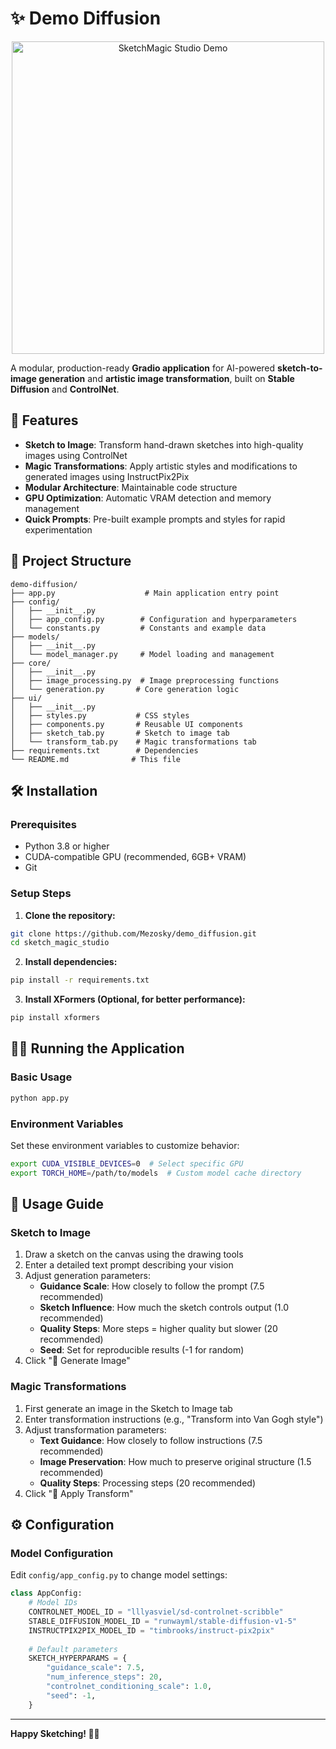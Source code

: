 # ✨ Demo Diffusion

<p align="center">
  <img src="./resources/how-to-use-record.gif" alt="SketchMagic Studio Demo" width="500"/>
</p>

A modular, production-ready **Gradio application** for AI-powered **sketch-to-image generation** and **artistic image transformation**, built on **Stable Diffusion** and **ControlNet**.

## 🚀 Features

- **Sketch to Image**: Transform hand-drawn sketches into high-quality images using ControlNet
- **Magic Transformations**: Apply artistic styles and modifications to generated images using InstructPix2Pix
- **Modular Architecture**: Maintainable code structure
- **GPU Optimization**: Automatic VRAM detection and memory management
- **Quick Prompts**: Pre-built example prompts and styles for rapid experimentation

## 📁 Project Structure

```
demo-diffusion/
├── app.py                    # Main application entry point
├── config/
│   ├── __init__.py
│   ├── app_config.py        # Configuration and hyperparameters
│   └── constants.py         # Constants and example data
├── models/
│   ├── __init__.py
│   └── model_manager.py     # Model loading and management
├── core/
│   ├── __init__.py
│   ├── image_processing.py  # Image preprocessing functions
│   └── generation.py       # Core generation logic
├── ui/
│   ├── __init__.py
│   ├── styles.py           # CSS styles
│   ├── components.py       # Reusable UI components
│   ├── sketch_tab.py       # Sketch to image tab
│   └── transform_tab.py    # Magic transformations tab
├── requirements.txt        # Dependencies
└── README.md              # This file
```

## 🛠️ Installation

### Prerequisites

- Python 3.8 or higher
- CUDA-compatible GPU (recommended, 6GB+ VRAM)
- Git

### Setup Steps

1. **Clone the repository:**
```bash
git clone https://github.com/Mezosky/demo_diffusion.git
cd sketch_magic_studio
```

2. **Install dependencies:**
```bash
pip install -r requirements.txt
```

3. **Install XFormers (Optional, for better performance):**
```bash
pip install xformers
```

## 🏃‍♂️ Running the Application

### Basic Usage

```bash
python app.py
```

### Environment Variables

Set these environment variables to customize behavior:

```bash
export CUDA_VISIBLE_DEVICES=0  # Select specific GPU
export TORCH_HOME=/path/to/models  # Custom model cache directory
```

## 🎯 Usage Guide

### Sketch to Image

1. Draw a sketch on the canvas using the drawing tools
2. Enter a detailed text prompt describing your vision
3. Adjust generation parameters:
   - **Guidance Scale**: How closely to follow the prompt (7.5 recommended)
   - **Sketch Influence**: How much the sketch controls output (1.0 recommended)
   - **Quality Steps**: More steps = higher quality but slower (20 recommended)
   - **Seed**: Set for reproducible results (-1 for random)
4. Click "🚀 Generate Image"

### Magic Transformations

1. First generate an image in the Sketch to Image tab
2. Enter transformation instructions (e.g., "Transform into Van Gogh style")
3. Adjust transformation parameters:
   - **Text Guidance**: How closely to follow instructions (7.5 recommended)
   - **Image Preservation**: How much to preserve original structure (1.5 recommended)
   - **Quality Steps**: Processing steps (20 recommended)
4. Click "🌟 Apply Transform"

## ⚙️ Configuration

### Model Configuration

Edit `config/app_config.py` to change model settings:

```python
class AppConfig:
    # Model IDs
    CONTROLNET_MODEL_ID = "lllyasviel/sd-controlnet-scribble"
    STABLE_DIFFUSION_MODEL_ID = "runwayml/stable-diffusion-v1-5"
    INSTRUCTPIX2PIX_MODEL_ID = "timbrooks/instruct-pix2pix"
    
    # Default parameters
    SKETCH_HYPERPARAMS = {
        "guidance_scale": 7.5,
        "num_inference_steps": 20,
        "controlnet_conditioning_scale": 1.0,
        "seed": -1,
    }
```

---

**Happy Sketching! 🎨✨**